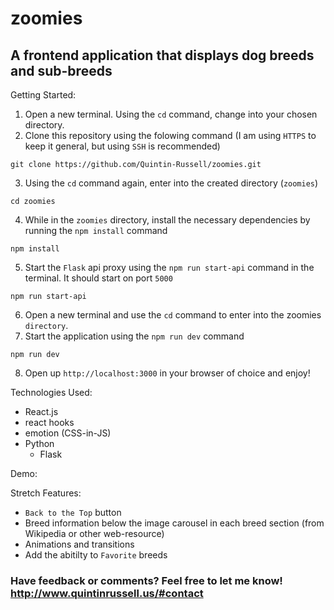 # zoomies
## A frontend application that displays dog breeds and sub-breeds

<dl>
  <dt>
    Getting Started:
  </dt>
</dl> 

1. Open a new terminal. Using the `cd` command, change into your chosen directory.
2. Clone this repository using the folowing command (I am using `HTTPS` to keep it general, but using `SSH` is recommended)
  ```shell
  git clone https://github.com/Quintin-Russell/zoomies.git
  ```
3. Using the `cd` command again, enter into the created directory (`zoomies`)
  ```shell
  cd zoomies
  ```
4. While in the `zoomies` directory, install the necessary dependencies by running the `npm install` command
  ```shell
  npm install
  ```
5. Start the `Flask` api proxy using the `npm run start-api` command in the terminal. It should start on port `5000`
  ```shell
  npm run start-api
  ```
6. Open a new terminal and use the `cd` command to enter into the zoomies `directory`. 
7. Start the application using the `npm run dev` command
  ```shell
  npm run dev
  ```
8. Open up `http://localhost:3000` in your browser of choice and enjoy!


<dl>
  <dt>
    Technologies Used:
  </dt>
</dl>

- React.js
- react hooks
- emotion (CSS-in-JS)
- Python 
  - Flask

<dl>
  <dt>
    Demo:
  </dt>
</dl>
  

<dl>
  <dt>
    Stretch Features:
  </dt>
</dl>

- `Back to the Top` button
- Breed information below the image carousel in each breed section (from Wikipedia or other web-resource) 
- Animations and transitions
- Add the abitilty to `Favorite` breeds


### Have feedback or comments? Feel free to let me know! http://www.quintinrussell.us/#contact


